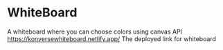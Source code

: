 # WhiteBoard
A whiteboard where you can choose colors using canvas API
https://konversewhiteboard.netlify.app/ The deployed link for whiteboard
